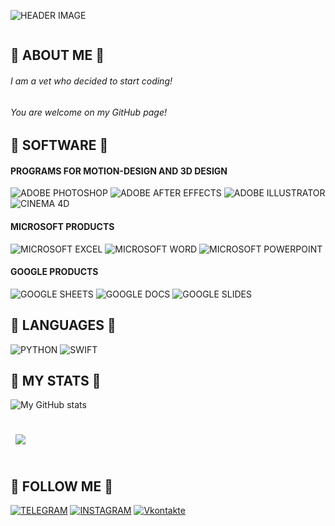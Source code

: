 ![HEADER IMAGE](https://github.com/DoshikSmirnoff/doshiksmirnoff/blob/main/Images/331449706_11417336.png)

<div id="profile_views" align="left">
    <img src="https://komarev.com/ghpvc/?username=DoshikSmirnoff&label=PROFILE+VIEWS&style=badge&color=5b4b41" alt=""/>
</div>

## :herb: ABOUT ME :herb:
###### *I am a vet who decided to start coding!* <br>
###### *You are welcome on my GitHub page!*


## :herb: SOFTWARE :herb:
#### PROGRAMS FOR MOTION-DESIGN AND 3D DESIGN
![ADOBE PHOTOSHOP](https://img.shields.io/badge/Adobe_Photoshop-5b4b41?style=flat&logo=photoshop)
![ADOBE AFTER EFFECTS](https://img.shields.io/badge/Adobe_After_Effects-5b4b41?style=flat&logo=after_effects)
![ADOBE ILLUSTRATOR](https://img.shields.io/badge/Adobe_Illustrator-5b4b41?style=flat&logo=illustrator)
![CINEMA 4D](https://img.shields.io/badge/Cinema_4D-5b4b41?style=flat&logo=cinema_4d)

#### MICROSOFT PRODUCTS
![MICROSOFT EXCEL](https://img.shields.io/badge/Microsoft_Excel-5b4b41?style=flat&logo=Micrisift&logoColor=0000FF)
![MICROSOFT WORD](https://img.shields.io/badge/Microsoft_Word-5b4b41?style=flat&logo=microsoft_word&logoColor=0000FF)
![MICROSOFT POWERPOINT](https://img.shields.io/badge/Microsoft_Powerpoint-5b4b41?style=flat&logo=microsoft_powerpoint&logoColor=0000FF)

#### GOOGLE PRODUCTS
![GOOGLE SHEETS](https://img.shields.io/badge/Google_Sheets-5b4b41?style=flat&logo=GOOGLE)
![GOOGLE DOCS](https://img.shields.io/badge/Google_Docs-5b4b41?style=flat&logo=Google)
![GOOGLE SLIDES](https://img.shields.io/badge/Google_Slides-5b4b41?style=flat&logo=Google)

## :herb: LANGUAGES :herb:
![PYTHON](https://img.shields.io/badge/Python-5b4b41?style=flat&logo=python&logoColor=1E90FF)
![SWIFT](https://img.shields.io/badge/SWIFT-5b4b41?style=flat&logo=SWIFT)

## :herb: MY STATS :herb:
![My GitHub stats](https://github-readme-stats.vercel.app/api?username=doshiksmirnoff&show_icons=true&count_private=true&bg_color=5b4b41&title_color=FFFFFF&text_color=F6F2EC&icon_color=ED6136)

<br>

<a href="https://github.com/DoshikSmirnoff">
  <img align="center" style="margin:0.5rem" src="https://github-readme-stats.vercel.app/api/top-langs/?username=doshiksmirnoff&hide=html,css&title_color=FFFFFF&text_color=F6F2EC&icon_color=ED6136&bg_color=5B4B41" />
</a>

<br>
<br>

## :herb: FOLLOW ME :herb:
[![TELEGRAM](https://img.shields.io/badge/TELEGRAM-5b4b41?style=flat&logo=telegram)](https://t.me/scooooodeeeeez)
[![INSTAGRAM](https://img.shields.io/badge/INSTAGRAM-5b4b41?style=flat&logo=instagram&logoColor=FF1493)](https://www.instagram.com/scooooodeeeeez)
[![Vkontakte](https://img.shields.io/badge/Vkontakte-5b4b41?style=flat&logo=Vk&logoColor=1E90FF)](https://vk.com/scooooodeeeeez)
